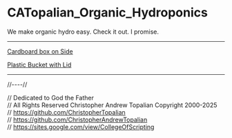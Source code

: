 # CATopalian_Organic_Hydroponics
We make organic hydro easy. Check it out. I promise.

---

[Cardboard box on Side](src/method/cardboard_box/cardboard_box_on_side/cardboard_box_on_side.md)  

[Plastic Bucket with Lid](src/method/plastic_bucket/plastic_bucket_with_lid/plastic_bucket_with_lid.md)  

---

//----//

// Dedicated to God the Father  
// All Rights Reserved Christopher Andrew Topalian Copyright 2000-2025  
// https://github.com/ChristopherTopalian  
// https://github.com/ChristopherAndrewTopalian  
// https://sites.google.com/view/CollegeOfScripting  

